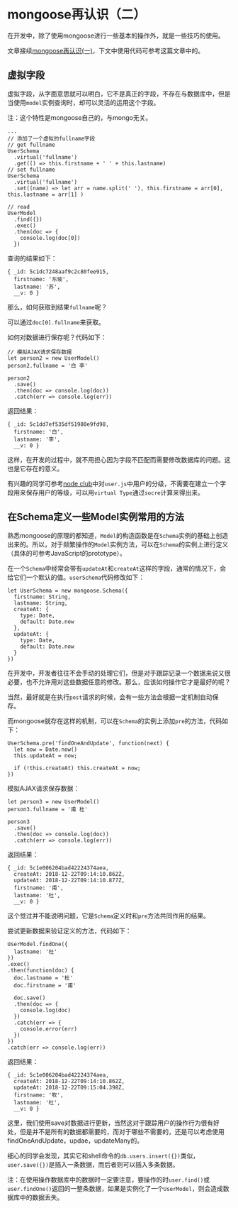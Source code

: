 # mongoose再认识（二）

在开发中，除了使用mongoose进行一些基本的操作外，就是一些技巧的使用。

文章接续[mongoose再认识(一)](https://github.com/lvzhenbang/nodejs-play/blob/master/mongoose/mongoose-enforce-init.md)，下文中使用代码可参考这篇文章中的。

## 虚拟字段

虚拟字段，从字面意思就可以明白，它不是真正的字段，不存在与数据库中，但是当使用`model`实例查询时，却可以灵活的运用这个字段。

注：这个特性是mongoose自己的，与mongo无关。

```
...
// 添加了一个虚拟的fullname字段
// get fullname
UserSchema
  .virtual('fullname')
  .get(() => this.firstname + ' ' + this.lastname)
// set fullname
UserSchema
  .virtual('fullname')
  .set((name) => let arr = name.split(' '), this.firstname = arr[0], this.lastname = arr[1] )

// read
UserModel
  .find({})
  .exec()
  .then(doc => {
    console.log(doc[0])
  })
```

查询的结果如下：

```
{ _id: 5c1dc7248aaf9c2c80fee915,
  firstname: '东坡',
  lastname: '苏',
  __v: 0 }
```

那么，如何获取到结果`fullname`呢？

可以通过`doc[0].fullname`来获取。

如何对数据进行保存呢？代码如下：

```
// 模拟AJAX请求保存数据
let person2 = new UserModel()
person2.fullname = '白 李'

person2
  .save()
  .then(doc => console.log(doc))
  .catch(err => console.log(err))
```

返回结果：

```
{ _id: 5c1dd7ef535df51980e9fd98,
  firstname: '白',
  lastname: '李',
  __v: 0 }
```

这样，在开发的过程中，就不用担心因为字段不匹配而需要修改数据库的问题。这也是它存在的意义。

有兴趣的同学可参考[node club](https://github.com/cnodejs/nodeclub/blob/master/models/user.js)中对`user.js`中用户的分级，不需要在建立一个字段用来保存用户的等级，可以用`virtual Type`通过`socre`计算来得出来。

## 在Schema定义一些Model实例常用的方法

熟悉mongoose的原理的都知道，`Model`的构造函数是在`Schema`实例的基础上创造出来的。所以，对于频繁操作的`Model`实例方法，可以在`Schema`的实例上进行定义（具体的可参考JavaScript的prototype）。

在一个`Schema`中经常会带有`updateAt`和`createAt`这样的字段，通常的情况下，会给它们一个默认的值。`userSchema`代码修改如下：

```
let UserSchema = new mongoose.Schema({
  firstname: String,
  lastname: String,
  createAt: {
    type: Date,
    default: Date.now
  },
  updateAt: {
    type: Date,
    default: Date.now
  }
})
```

在开发中，开发者往往不会手动的处理它们，但是对于跟踪记录一个数据来说又很必要，也不允许用对这些数据任意的修改。那么，应该如何操作它才是最好的呢？

当然，最好就是在执行`post`请求的时候，会有一些方法会根据一定机制自动保存。

而mongoose就存在这样的机制，可以在`Schema`的实例上添加`pre`的方法，代码如下：

```
UserSchema.pre('findOneAndUpdate', function(next) {
  let now = Date.now()
  this.updateAt = now;

  if (!this.createAt) this.createAt = now;
})
```

模拟AJAX请求保存数据：

```
let person3 = new UserModel()
person3.fullname = '甫 杜'

person3
  .save()
  .then(doc => console.log(doc))
  .catch(err => console.log(err))
```

返回结果：

```
{ _id: 5c1e006204bad42224374aea,
  createAt: 2018-12-22T09:14:10.862Z,
  updateAt: 2018-12-22T09:14:10.877Z,
  firstname: '甫',
  lastname: '杜',
  __v: 0 }
```

这个觉过并不能说明问题，它是`Schema`定义时和`pre`方法共同作用的结果。

尝试更新数据来验证定义的方法，代码如下：

```
UserModel.findOne({
  lastname: '杜'
})
.exec()
.then(function(doc) {
  doc.lastname = '杜'
  doc.firstname = '甫'

  doc.save()
  .then(doc => {
    console.log(doc)
  })
  .catch(err => {
    console.error(err)
  })
})
.catch(err => console.log(err))
```

返回结果：

```
{ _id: 5c1e006204bad42224374aea,
  createAt: 2018-12-22T09:14:10.862Z,
  updateAt: 2018-12-22T09:15:04.398Z,
  firstname: '牧',
  lastname: '杜',
  __v: 0 }
```


这里，我们使用save对数据进行更新，当然这对于跟踪用户的操作行为很有好处，但是并不是所有的数据都需要的，而对于哪些不需要的，还是可以考虑使用findOneAndUpdate，updae，updateMany的。

细心的同学会发现，其实它和shell命令的`db.users.insert({})`类似，`user.save({})`是插入一条数据，而后者则可以插入多条数据。

注：在使用操作数据库中的数据时一定要注意，要操作的时`user.find()`或`user.findOne()`返回的一整条数据，如果是实例化了一个`UserModel`，则会造成数据库中的数据丢失。
